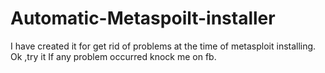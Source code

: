 # Automatic-Metaspoilt-installer
I have created it for get rid of problems at the time of metasploit installing.
Ok ,try it 
If any problem occurred knock me on fb.
